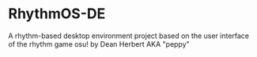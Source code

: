 # RhythmOS-DE
A rhythm-based desktop environment project based on the user interface of the rhythm game osu! by Dean Herbert AKA "peppy"
